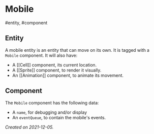 # Mobile
#entity, #component

## Entity

A mobile entity is an entity that can move on its own.  It is tagged with a `Mobile` component.  It will also have:

- A [[Cell]] component, its current location.
- A [[Sprite]] component, to render it visually.
- An [[Animation]] component, to animate its movement.

## Component

The `Mobile` component has the following data:

- A `name`, for debugging and/or display
- An `eventQueue`, to contain the mobile's events.

_Created on 2021-12-05._